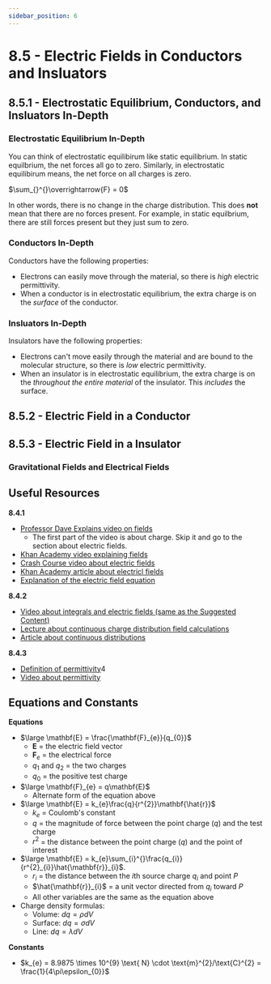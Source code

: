 ```yaml
---
sidebar_position: 6
---
```


# 8.5 - Electric Fields in Conductors and Insluators

## 8.5.1 - Electrostatic Equilibrium, Conductors, and Insluators In-Depth

### Electrostatic Equilibrium In-Depth

You can think of electrostatic equilibirum like static equilibrium. In static equilbrium, the net forces all go to zero. Similarly, in electrostatic equilibirum means, the net force on all charges is zero.

$\sum_{}^{}\overrightarrow{F} = 0$

In other words, there is no change in the charge distribution. This does **not** mean that there are no forces present. For example, in static equilbrium, there are still forces present but they just sum to zero.

### Conductors In-Depth

Conductors have the following properties:

* Electrons can easily move through the material, so there is *high* electric permittivity.
* When a conductor is in electrostatic equilibrium, the extra charge is on the *surface* of the conductor.

### Insluators In-Depth

Insulators have the following properties:

* Electrons can't move easily through the material and are bound to the molecular structure, so there is *low* electric permittivity.
* When an insulator is in electrostatic equilibrium, the extra charge is on the *throughout the entire material* of the insulator. This *includes* the surface.

## 8.5.2 - Electric Field in a Conductor



## 8.5.3 - Electric Field in a Insulator


### Gravitational Fields and Electrical Fields

## Useful Resources

**8.4.1**

* [Professor Dave Explains video on fields](https://www.youtube.com/watch?v=VFbyDCG_j18)
  * The first part of the video is about charge. Skip it and go to the section about electric fields.
* [Khan Academy video explaining fields](https://www.khanacademy.org/science/ap-physics-2/ap-2-electric-charge-electric-force-and-voltage/electric-field-ap2/v/electric-field-definition)
* [Crash Course video about electric fields](https://www.youtube.com/watch?v=mdulzEfQXDE)
* [Khan Academy article about electricl fields](https://www.khanacademy.org/science/electrical-engineering/ee-electrostatics/ee-electric-force-and-electric-field/a/ee-electric-field)
* [Explanation of the electric field equation](https://openstax.org/books/physics/pages/18-3-electric-field)

**8.4.2**

* [Video about integrals and electric fields (same as the Suggested Content)](https://www.youtube.com/embed/mACpLjE_XKk?si=QiPkpF55vUB03UTB)
* [Lecture about continuous charge distribution field calculations](https://www.youtube.com/watch?v=tRnycUSt2SA)
* [Article about continuous distributions](https://phys.libretexts.org/Bookshelves/University_Physics/University_Physics_(OpenStax)/University_Physics_II_-_Thermodynamics_Electricity_and_Magnetism_(OpenStax)/05%3A_Electric_Charges_and_Fields/5.06%3A_Calculating_Electric_Fields_of_Charge_Distributions)

**8.4.3**

* [Definition of permittivity](https://www.britannica.com/science/permittivity)4
* [Video about permittivity](https://www.youtube.com/watch?v=5x8kj02ar34)

## Equations and Constants

**Equations**

* $\large \mathbf{E} = \frac{\mathbf{F}_{e}}{q_{0}}$
  * $\mathbf{E}$ = the electric field vector
  * $\mathbf{F}_{e}$ = the electrical force
  * $q_{1}$ and $q_{2}$ = the two charges
  * $q_{0}$ = the positive test charge
* $\large \mathbf{F}_{e}  = q\mathbf{E}$
  * Alternate form of the equation above
* $\large \mathbf{E} = k_{e}\frac{q}{r^{2}}\mathbf{\hat{r}}$
  * $k_{e}$ = Coulomb's constant
  * $q$ = the magnitude of force between the point charge ($q$) and the test charge
  * $r^{2}$ = the distance between the point charge ($q$) and the point of interest
* $\large \mathbf{E} = k_{e}\sum_{i}^{}\frac{q_{i}}{r^{2}_{i}}\hat{\mathbf{r}}_{i}$.
  * $r_{i}$ = the distance between the $i$th source charge $q_{i}$ and point $P$
  * $\hat{\mathbf{r}}_{i}$ = a unit vector directed from $q_{i}$ toward $P$
  * All other variables are the same as the equation above
* Charge density formulas:
  * Volume: $dq = \rho dV$
  * Surface: $dq = \sigma dV$
  * Line: $dq = \lambda dV$

**Constants**

* $k_{e} = 8.9875 \times 10^{9} \text{ N} \cdot \text{m}^{2}/\text{C}^{2} = \frac{1}{4\pi\epsilon_{0}}$
